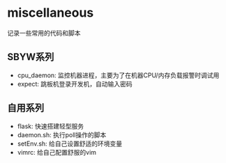 # miscellaneous
记录一些常用的代码和脚本

## SBYW系列
* cpu_daemon: 监控机器进程，主要为了在机器CPU/内存负载报警时调试用
* expect: 跳板机登录开发机，自动输入密码

## 自用系列
* flask: 快速搭建轻型服务
* daemon.sh: 执行poll操作的脚本
* setEnv.sh: 给自己设置舒适的环境变量
* vimrc: 给自己配置舒服的vim

